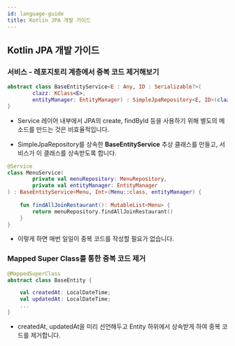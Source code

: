 ```yaml
---
id: language-guide
title: Kotlin JPA 개발 가이드
---
```


## Kotlin JPA 개발 가이드

### 서비스 - 레포지토리 계층에서 중복 코드 제거해보기

```kotlin
abstract class BaseEntityService<E : Any, ID : Serializable?>(
        clazz: KClass<E>,
        entityManager: EntityManager) : SimpleJpaRepository<E, ID>(clazz.java, entityManager) {
}
```

- Service 레이어 내부에서 JPA의 create, findById 등을 사용하기 위해 별도의 메소드를 만드는 것은 비효율적입니다.

- SimpleJpaRepository를 상속한 **BaseEntityService** 추상 클래스를 만들고, 서비스가 이 클래스를 상속받도록 합니다.

```kotlin
@Service
class MenuService(
        private val menuRepository: MenuRepository,
        private val entityManager: EntityManager
) : BaseEntityService<Menu, Int>(Menu::class, entityManager) {
​
    fun findAllJoinRestaurant(): MutableList<Menu> {
        return menuRepository.findAllJoinRestaurant()
    }
}
```

- 이렇게 하면 매번 일일이 중복 코드를 작성할 필요가 없습니다.

### Mapped Super Class를 통한 중복 코드 제거

```kotlin
@MappedSuperClass
abstract class BaseEntity {

    val createdAt: LocalDateTime;
    val updatedAt: LocalDateTime;
    ...
}
```

- createdAt, updatedAt을 미리 선언해두고 Entity 하위에서 상속받게 하여 중복 코드를 제거합니다.
